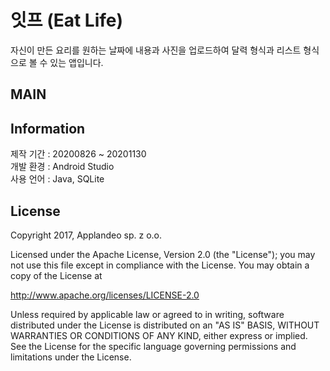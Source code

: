 <h1>잇프 (Eat Life)</h1>
자신이 만든 요리를 원하는 날짜에 내용과 사진을 업로드하여 달력 형식과 리스트 형식으로 볼 수 있는 앱입니다.  

<h2>MAIN</h2> 

  
<h2>Information</h2>

제작 기간 : 20200826 ~ 20201130  
개발 환경 : Android Studio  
사용 언어 : Java, SQLite  

<h2>License</h2>

Copyright 2017, Applandeo sp. z o.o.

Licensed under the Apache License, Version 2.0 (the "License");
you may not use this file except in compliance with the License.
You may obtain a copy of the License at

   http://www.apache.org/licenses/LICENSE-2.0

Unless required by applicable law or agreed to in writing, software
distributed under the License is distributed on an "AS IS" BASIS,
WITHOUT WARRANTIES OR CONDITIONS OF ANY KIND, either express or implied.
See the License for the specific language governing permissions and
limitations under the License.
